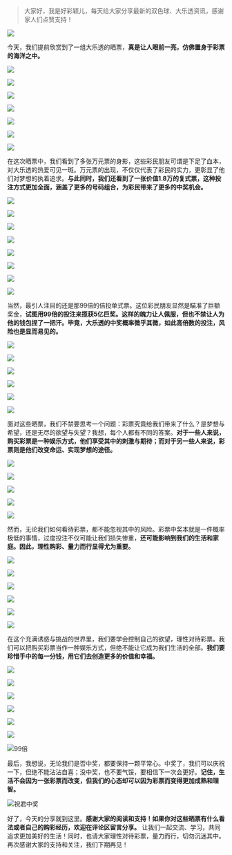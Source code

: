 > 大家好，我是好彩颖儿，每天给大家分享最新的双色球、大乐透资讯，感谢家人们点赞支持！

![](https://cdn.jsdelivr.net/gh/wangwenjie1314/PicCDN/2024-7-12/1720763627240-image.png)


今天，我们提前欣赏到了一组大乐透的晒票，**真是让人眼前一亮，仿佛置身于彩票的海洋之中。**


![](https://cdn.jsdelivr.net/gh/wangwenjie1314/PicCDN/2024-7-22/1721617321731-image.png)


![](https://cdn.jsdelivr.net/gh/wangwenjie1314/PicCDN/2024-7-22/1721617389544-image.png)


![](https://cdn.jsdelivr.net/gh/wangwenjie1314/PicCDN/2024-7-22/1721617398469-image.png)


![](https://cdn.jsdelivr.net/gh/wangwenjie1314/PicCDN/2024-7-22/1721617436949-image.png)

![](https://cdn.jsdelivr.net/gh/wangwenjie1314/PicCDN/2024-7-22/1721617475973-image.png)


![](https://cdn.jsdelivr.net/gh/wangwenjie1314/PicCDN/2024-7-22/1721617536121-image.png)

![](https://cdn.jsdelivr.net/gh/wangwenjie1314/PicCDN/2024-7-22/1721617527768-image.png)


在这次晒票中，我们看到了多张万元票的身影，这些彩民朋友可谓是下足了血本，对大乐透的热爱可见一斑。万元票的出现，不仅仅代表了彩民的实力，更彰显了他们对梦想的执着追求。**与此同时，我们还看到了一张价值1.8万的复式票，这种投注方式更加全面，涵盖了更多的号码组合，为彩民带来了更多的中奖机会。**


![](https://cdn.jsdelivr.net/gh/wangwenjie1314/PicCDN/2024-7-22/1721617598551-image.png)

![](https://cdn.jsdelivr.net/gh/wangwenjie1314/PicCDN/2024-7-22/1721617588505-image.png)

![](https://cdn.jsdelivr.net/gh/wangwenjie1314/PicCDN/2024-7-22/1721617545808-image.png)

![](https://cdn.jsdelivr.net/gh/wangwenjie1314/PicCDN/2024-7-22/1721617519148-image.png)

![](https://cdn.jsdelivr.net/gh/wangwenjie1314/PicCDN/2024-7-22/1721617610844-image.png)

![](https://cdn.jsdelivr.net/gh/wangwenjie1314/PicCDN/2024-7-22/1721617618812-image.png)

![](https://cdn.jsdelivr.net/gh/wangwenjie1314/PicCDN/2024-7-22/1721617629170-image.png)


![](https://cdn.jsdelivr.net/gh/wangwenjie1314/PicCDN/2024-7-22/1721617672485-image.png)

当然，最引人注目的还是那99倍的倍投单式票。这位彩民朋友显然是瞄准了巨额奖金，**试图用99倍的投注来揽获5亿巨奖。这样的魄力让人佩服，但也不禁让人为他的钱包捏了一把汗。毕竟，大乐透的中奖概率微乎其微，如此高倍数的投注，风险也是显而易见的。**


![](https://cdn.jsdelivr.net/gh/wangwenjie1314/PicCDN/2024-7-22/1721617745485-image.png)

![](https://cdn.jsdelivr.net/gh/wangwenjie1314/PicCDN/2024-7-22/1721617716861-image.png)

![](https://cdn.jsdelivr.net/gh/wangwenjie1314/PicCDN/2024-7-22/1721617680252-image.png)

![](https://cdn.jsdelivr.net/gh/wangwenjie1314/PicCDN/2024-7-22/1721617753674-image.png)

![](https://cdn.jsdelivr.net/gh/wangwenjie1314/PicCDN/2024-7-22/1721617765161-image.png)


![](https://cdn.jsdelivr.net/gh/wangwenjie1314/PicCDN/2024-7-22/1721617800499-image.png)

面对这些晒票，我们不禁要思考一个问题：彩票究竟给我们带来了什么？是梦想与希望，还是无尽的欲望与失望？我想，每个人都有不同的答案。**对于一些人来说，购买彩票是一种娱乐方式，他们享受其中的刺激与期待；而对于另一些人来说，彩票则是他们改变命运、实现梦想的途径。**


![](https://cdn.jsdelivr.net/gh/wangwenjie1314/PicCDN/2024-7-22/1721617844883-image.png)

![](https://cdn.jsdelivr.net/gh/wangwenjie1314/PicCDN/2024-7-22/1721617814595-image.png)


![](https://cdn.jsdelivr.net/gh/wangwenjie1314/PicCDN/2024-7-22/1721617918985-image.png)

![](https://cdn.jsdelivr.net/gh/wangwenjie1314/PicCDN/2024-7-22/1721617935283-image.png)

![](https://cdn.jsdelivr.net/gh/wangwenjie1314/PicCDN/2024-7-22/1721617928044-image.png)



然而，无论我们如何看待彩票，都不能忽视其中的风险。彩票中奖本就是一件概率极低的事情，过度投注不仅可能让我们损失惨重，**还可能影响到我们的生活和家庭。因此，理性购彩、量力而行显得尤为重要。**


![](https://cdn.jsdelivr.net/gh/wangwenjie1314/PicCDN/2024-7-22/1721618028704-image.png)

![](https://cdn.jsdelivr.net/gh/wangwenjie1314/PicCDN/2024-7-22/1721618000191-image.png)

![](https://cdn.jsdelivr.net/gh/wangwenjie1314/PicCDN/2024-7-22/1721617943487-image.png)

![](https://cdn.jsdelivr.net/gh/wangwenjie1314/PicCDN/2024-7-22/1721618080455-image.png)

![](https://cdn.jsdelivr.net/gh/wangwenjie1314/PicCDN/2024-7-22/1721618143316-image.png)

![](https://cdn.jsdelivr.net/gh/wangwenjie1314/PicCDN/2024-7-22/1721618183851-image.png)


在这个充满诱惑与挑战的世界里，我们要学会控制自己的欲望，理性对待彩票。我们可以把购买彩票当作一种娱乐方式，但绝不能让它成为我们生活的全部。**我们要珍惜手中的每一分钱，用它们去创造更多的价值和幸福。**


![](https://cdn.jsdelivr.net/gh/wangwenjie1314/PicCDN/2024-7-22/1721618240399-image.png)


![](https://cdn.jsdelivr.net/gh/wangwenjie1314/PicCDN/2024-7-22/1721618344624-image.png)

![](https://cdn.jsdelivr.net/gh/wangwenjie1314/PicCDN/2024-7-22/1721618338050-image.png)

![](https://cdn.jsdelivr.net/gh/wangwenjie1314/PicCDN/2024-7-22/1721618308337-image.png)

![](https://cdn.jsdelivr.net/gh/wangwenjie1314/PicCDN/2024-7-22/1721618300136-image.png)


![](https://cdn.jsdelivr.net/gh/wangwenjie1314/PicCDN/2024-7-22/1721618377593-image.png)

![99倍](https://cdn.jsdelivr.net/gh/wangwenjie1314/PicCDN/2024-7-22/1721612223114-image.png)


最后，我想说，无论我们是否中奖，都要保持一颗平常心。中奖了，我们可以庆祝一下，但绝不能沾沾自喜；没中奖，也不要气馁，要相信下一次会更好。**记住，生活不会因为一张彩票而改变，但我们的心态却可以因为彩票而变得更加成熟和理智。**


![祝君中奖](https://cdn.jsdelivr.net/gh/wangwenjie1314/PicCDN/2024-7-22/1721618470457-image.png)


好了，今天的分享就到这里。**感谢大家的阅读和支持！如果你对这些晒票有什么看法或者自己的购彩经历，欢迎在评论区留言分享。** 让我们一起交流、学习，共同追求更加美好的生活！同时，也请大家理性对待彩票，量力而行，切勿沉迷其中。再次感谢大家的支持和关注，我们下期再见！